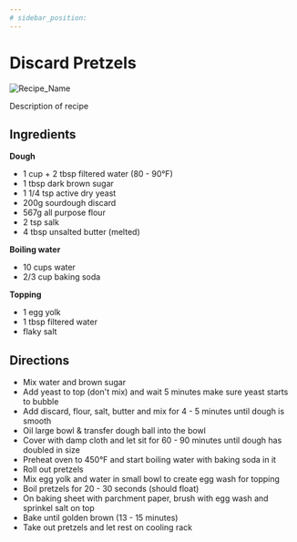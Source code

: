 ```yaml
---
# sidebar_position:
---
```


# Discard Pretzels

![Recipe_Name](/img/recipes/sourdough/discard_pretzels.jpg)

Description of recipe

## Ingredients

**Dough**

- 1 cup + 2 tbsp filtered water (80 - 90°F)
- 1 tbsp dark brown sugar
- 1 1/4 tsp active dry yeast
- 200g sourdough discard
- 567g all purpose flour
- 2 tsp salk
- 4 tbsp unsalted butter (melted)

**Boiling water**

- 10 cups water
- 2/3 cup baking soda

**Topping**

- 1 egg yolk
- 1 tbsp filtered water
- flaky salt

## Directions

- Mix water and brown sugar
- Add yeast to top (don't mix) and wait 5 minutes make sure yeast starts to bubble
- Add discard, flour, salt, butter and mix for 4 - 5 minutes until dough is smooth
- Oil large bowl & transfer dough ball into the bowl
- Cover with damp cloth and let sit for 60 - 90 minutes until dough has doubled in size
- Preheat oven to 450°F and start boiling water with baking soda in it
- Roll out pretzels
- Mix egg yolk and water in small bowl to create egg wash for topping
- Boil pretzels for 20 - 30 seconds (should float)
- On baking sheet with parchment paper, brush with egg wash and sprinkel salt on top
- Bake until golden brown (13 - 15 minutes)
- Take out pretzels and let rest on cooling rack
